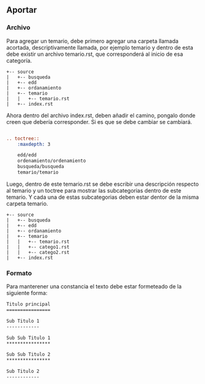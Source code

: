 ## Aportar

### Archivo

Para agregar un temario, debe primero agregar una carpeta llamada acortada, descriptivamente llamada, por ejemplo temario y dentro de esta debe existir un archivo temario.rst, que corresponderá al inicio de esa categoría.

```
+-- source
|   +-- busqueda
|   +-- edd
|   +-- ordanamiento
|	+-- temario
|   |	+-- temario.rst
|	+-- index.rst
```

Ahora dentro del archivo index.rst, deben añadir el camino, pongalo donde creen que debería corresponder. Si es que se debe cambiar se cambiará.

```rst

.. toctree::
	:maxdepth: 3

	edd/edd
	ordenamiento/ordenamiento
	busqueda/busqueda
	temario/temario
```

Luego, dentro de este temario.rst se debe escribir una descripción respecto al temario y un toctree para mostrar las subcategorias dentro de este temario. Y cada una de estas subcategorias deben estar dentor de la misma carpeta temario.

```
+-- source
|   +-- busqueda
|   +-- edd
|   +-- ordanamiento
|   +-- temario
|   |   +-- temario.rst
|   |   +-- catego1.rst
|   |   +-- catego2.rst
|	+-- index.rst
```

### Formato

Para manterener una constancia el texto debe estar formeteado de la siguiente forma:

```rst
Titulo principal
================

Sub Titulo 1
------------

Sub Sub Titulo 1
****************

Sub Sub Titulo 2
****************

Sub Titulo 2
------------
```